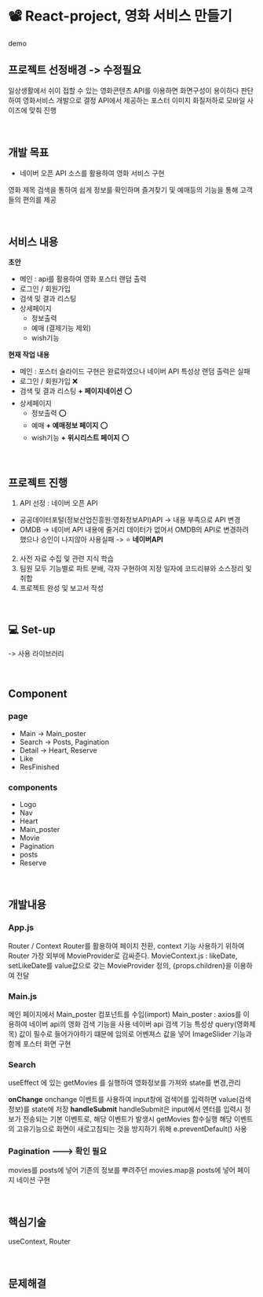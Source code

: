 # 📽 React-project, 영화 서비스 만들기

demo


## 프로젝트 선정배경 -> 수정필요

일상생활에서 쉬이 접할 수 있는 영화콘텐츠 API를 이용하면 화면구성이 용이하다 판단하여 영화서비스 개발으로 결정
API에서 제공하는 포스터 이미지 화질저하로 모바일 사이즈에 맞춰 진행

<br>

## 개발 목표
- 네이버 오픈 API 소스를 활용하여 영화 서비스 구현

영화 제목 검색을 통하여 쉽게 정보를 확인하며 즐겨찾기 및 예매등의 기능을 통해 고객들의 편의를 제공

<br>

## 서비스 내용

**초안**
- 메인 : api를 활용하여 영화 포스터 랜덤 출력
- 로그인 / 회원가입
- 검색 및 결과 리스팅
- 상세페이지 
  - 정보출력
  - 예매 (결제기능 제외)
  - wish기능


**현재 작업 내용**

- 메인 : 포스터 슬라이드 구현은 완료하였으나 네이버 API 특성상 랜덤 출력은 실패
- 로그인 / 회원가입 ❌
- 검색 및 결과 리스팅 **+ 페이지네이션** ⭕
- 상세페이지 
  - 정보출력 ⭕
  - 예매 **+ 예매정보 페이지** ⭕
  - wish기능 **+ 위시리스트 페이지** ⭕

<br>

## 프로젝트 진행
1. API 선정 : 네이버 오픈 API

  - 공공데이터포털(정보산업진흥원:영화정보API)API -> 내용 부족으로 API 변경
  - OMDB -> 네이버 API 내용에 줄거리 데이터가 없어서 OMDB의 API로 변경하려 했으나 승인이 나지않아 사용실패 -> ⭐ **네이버API**


2. 사전 자료 수집 및 관련 지식 학습
3. 팀원 모두 기능별로 파트 분배, 각자 구현하여 지정 일자에 코드리뷰와 소스정리 및 취합
4. 프로젝트 완성 및 보고서 작성


<br>

## 💻 Set-up
-> 사용 라이브러리


<br>

## Component

### page
- Main -> Main_poster
- Search -> Posts, Pagination
- Detail -> Heart, Reserve
- Like
- ResFinished

### components
- Logo
- Nav
- Heart
- Main_poster
- Movie
- Pagination
- posts
- Reserve

<br>

## 개발내용

### App.js
Router / Context
Router를 활용하여 페이지 전환,
context 기능 사용하기 위하여 Router 가장 외부에 MovieProvider로 감싸준다.
MovieContext.js : likeDate, setLikeDate를 value값으로 갖는 MovieProvider 정의, {props.children}을 이용하여 전달

### Main.js
메인 페이지에서 Main_poster 컴포넌트를 수입(import) 
Main_poster : axios를 이용하여 네이버 api의 영화 검색 기능을 사용
네이버 api 검색 기능 특성상 query(영화제목) 값이 필수로 들어가야하기 떄문에 임의로 어벤져스 값을 넣어
ImageSlider 기능과 함께 포스터 화면 구현

### Search
useEffect 에 있는 getMovies 를 실행하여 영화정보를 가져와 state를 변경,관리 

**onChange**
onchange 이벤트를 사용하여 input창에 검색어를 입력하면 value(검색정보)를 state에 저장
**handleSubmit**
handleSubmit은 input에서 엔터를 입력시 정보가 전송되는 기본 이벤트로, 해당 이벤트가 발생시 getMovies 함수실행
해당 이벤트의 고유기능으로 화면이 새로고침되는 것을 방지하기 위해 e.preventDefault() 사용

### Pagination  ---> 확인 필요
movies를 posts에 넣어 기존의 정보를 뿌려주던 movies.map을 posts에 넣어 페이지 네이션 구현

<br>

## 핵심기술
useContext, Router


<br>

## 문제해결
